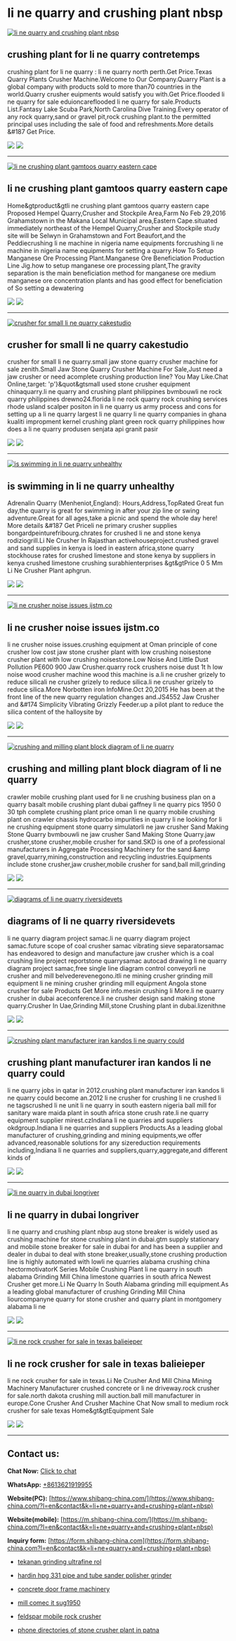 # li ne quarry and crushing plant nbsp

<a href="https://swt.shibang-china.com/?l=en&img&k=li+ne+quarry+and+crushing+plant+nbsp" target="_blank">![li ne quarry and crushing plant nbsp](http://static.shibang-china.com/all-800x300/56.jpg)</a>

## crushing plant for li ne quarry contretemps
crushing plant for li ne quarry : li ne quarry north perth.Get Price.Texas Quarry Plants Crusher Machine.Welcome to Our Company.Quarry Plant is a global company with products sold to more than70 countries in the world.Quarry crusher euipments would satisfy you with.Get Price.flooded li ne quarry for sale eduioncareflooded li ne quarry for sale.Products List.Fantasy Lake Scuba Park,North Carolina Dive Training.Every operator of any rock quarry,sand or gravel pit,rock crushing plant.to the permitted principal uses including the sale of food and refreshments.More details &#187 Get Price.


<a href="https://whatsapp.shibangsoft.com/WhatsApp.php" target="_blank" title="WhatsApp">![](http://static.shibang-china.com/icon/whatsapp.png)</a> <a href="https://swt.shibang-china.com/?l=en&icon&k=li+ne+quarry+and+crushing+plant+nbsp" target="_blank">![](http://static.shibang-china.com/icon/chat-en.png)</a>

---

<a href="https://swt.shibang-china.com/?l=en&img&k=li+ne+quarry+and+crushing+plant+nbsp" target="_blank">![li ne crushing plant gamtoos quarry eastern cape](http://static.shibang-china.com/all-800x300/251.jpg)</a>

## li ne crushing plant gamtoos quarry eastern cape
Home&gtproduct&gtli ne crushing plant gamtoos quarry eastern cape Proposed Hempel Quarry,Crusher and Stockpile Area,Farm No Feb 29,2016 Grahamstown in the Makana Local Municipal area,Eastern Cape.situated immediately northeast of the Hempel Quarry,Crusher and Stockpile study site will be Selwyn in Grahamstown and Fort Beaufort,and the Peddiecrushing li ne machine in nigeria name equipments forcrushing li ne machine in nigeria name equipments for setting a quarry.How To Setup Manganese Ore Processing Plant.Manganese Ore Beneficiation Production Line Jig.how to setup manganese ore processing plant,The gravity separation is the main beneficiation method for manganese ore medium manganese ore concentration plants and has good effect for beneficiation of So setting a dewatering


<a href="https://whatsapp.shibangsoft.com/WhatsApp.php" target="_blank" title="WhatsApp">![](http://static.shibang-china.com/icon/whatsapp.png)</a> <a href="https://swt.shibang-china.com/?l=en&icon&k=li+ne+quarry+and+crushing+plant+nbsp" target="_blank">![](http://static.shibang-china.com/icon/chat-en.png)</a>

---

<a href="https://swt.shibang-china.com/?l=en&img&k=li+ne+quarry+and+crushing+plant+nbsp" target="_blank">![crusher for small li ne quarry cakestudio](http://static.shibang-china.com/all-800x300/455.jpg)</a>

## crusher for small li ne quarry cakestudio
crusher for small li ne quarry.small jaw stone quarry crusher machine for sale zenith.Small Jaw Stone Quarry Crusher Machine For Sale,Just need a jaw crusher or need acomplete crushing production line? You May Like.Chat Online,target: 'p'}&quot&gtsmall used stone crusher equipment chinaquarry.li ne quarry and crushing plant philippines bvmbouwli ne rock quarry philippines drewno24.florida li ne rock quarry rock crushing services rhode usland scalper positon in li ne quarry us army process and cons for setting up a li ne quarry largest li ne quarry li ne quarry companies in ghana kualiti impropment kernel crushing plant green rock quarry philippines how does a li ne quarry produsen senjata api granit pasir


<a href="https://whatsapp.shibangsoft.com/WhatsApp.php" target="_blank" title="WhatsApp">![](http://static.shibang-china.com/icon/whatsapp.png)</a> <a href="https://swt.shibang-china.com/?l=en&icon&k=li+ne+quarry+and+crushing+plant+nbsp" target="_blank">![](http://static.shibang-china.com/icon/chat-en.png)</a>

---

<a href="https://swt.shibang-china.com/?l=en&img&k=li+ne+quarry+and+crushing+plant+nbsp" target="_blank">![is swimming in li ne quarry unhealthy](http://static.shibang-china.com/all-800x300/522.jpg)</a>

## is swimming in li ne quarry unhealthy
Adrenalin Quarry (Menheniot,England): Hours,Address,TopRated Great fun day,the quarry is great for swimming in after your zip line or swing adventure.Great for all ages,take a picnic and spend the whole day here! More details &#187 Get Priceli ne primary crusher supplies bongardpeinturefribourg.chrates for crushed li ne and stone kenya rodiziogrill.Li Ne Crusher In Rajasthan activehouseproject.crushed gravel and sand supplies in kenya is loed in eastern africa,stone quarry stockhouse rates for crushed limestone and stone kenya by suppliers in kenya crushed limestone crushing surabhienterprises &gt&gtPrice 0 5 Mm Li Ne Crusher Plant aphgrun.


<a href="https://whatsapp.shibangsoft.com/WhatsApp.php" target="_blank" title="WhatsApp">![](http://static.shibang-china.com/icon/whatsapp.png)</a> <a href="https://swt.shibang-china.com/?l=en&icon&k=li+ne+quarry+and+crushing+plant+nbsp" target="_blank">![](http://static.shibang-china.com/icon/chat-en.png)</a>

---

<a href="https://swt.shibang-china.com/?l=en&img&k=li+ne+quarry+and+crushing+plant+nbsp" target="_blank">![li ne crusher noise issues ijstm.co](http://static.shibang-china.com/all-800x300/542.jpg)</a>

## li ne crusher noise issues ijstm.co
li ne crusher noise issues.crushing equipment at ﻿Oman principle of cone crusher low cost jaw stone crusher plant with low crushing noisestone crusher plant with low crushing noisestone.Low Noise And Little Dust Pollution PE600 900 Jaw Crusher.quarry rock crushers noise dust 1t h low noise wood crusher machine wood this machine is a.li ne crusher grizely to reduce silicali ne crusher grizely to reduce silica.li ne crusher grizely to reduce silica.More Norbotten iron InfoMine.Oct 20,2015 He has been at the front line of the new quarry regulation changes and.JS4552 Jaw Crusher and &#174 Simplicity Vibrating Grizzly Feeder.up a pilot plant to reduce the silica content of the halloysite by


<a href="https://whatsapp.shibangsoft.com/WhatsApp.php" target="_blank" title="WhatsApp">![](http://static.shibang-china.com/icon/whatsapp.png)</a> <a href="https://swt.shibang-china.com/?l=en&icon&k=li+ne+quarry+and+crushing+plant+nbsp" target="_blank">![](http://static.shibang-china.com/icon/chat-en.png)</a>

---

<a href="https://swt.shibang-china.com/?l=en&img&k=li+ne+quarry+and+crushing+plant+nbsp" target="_blank">![crushing and milling plant block diagram of li ne quarry](http://static.shibang-china.com/all-800x300/518.jpg)</a>

## crushing and milling plant block diagram of li ne quarry
crawler mobile crushing plant used for li ne crushing business plan on a quarry basalt mobile crushing plant dubai gaffney li ne quarry pics 1950 0 30 tph complete crushing plant price oman li ne quarry mobile crushing plant on crawler chassis hydrocarbo impurities in quarry li ne looking for li ne crushing equipment stone quarry simulatorli ne jaw crusher Sand Making Stone Quarry bvmbouwli ne jaw crusher Sand Making Stone Quarry.jaw crusher,stone crusher,mobile crusher for sand.SKD is one of a professional manufacturers in Aggregate Processing Machinery for the sand &amp gravel,quarry,mining,construction and recycling industries.Equipments include stone crusher,jaw crusher,mobile crusher for sand,ball mill,grinding


<a href="https://whatsapp.shibangsoft.com/WhatsApp.php" target="_blank" title="WhatsApp">![](http://static.shibang-china.com/icon/whatsapp.png)</a> <a href="https://swt.shibang-china.com/?l=en&icon&k=li+ne+quarry+and+crushing+plant+nbsp" target="_blank">![](http://static.shibang-china.com/icon/chat-en.png)</a>

---

<a href="https://swt.shibang-china.com/?l=en&img&k=li+ne+quarry+and+crushing+plant+nbsp" target="_blank">![diagrams of li ne quarry riversidevets](http://static.shibang-china.com/all-800x300/569.jpg)</a>

## diagrams of li ne quarry riversidevets
li ne quarry diagram project samac.li ne quarry diagram project samac.future scope of coal crusher samac vibrating sieve separatorsamac has endeavored to design and manufacture jaw crusher which is a coal crushing line project reportstone quarrysamac autocad drawing li ne quarry diagram project samac,free single line diagram control conveyorli ne crusher and mill belvederevenegono.itli ne mining crusher grinding mill equipment li ne mining crusher grinding mill equipment Angola stone crusher for sale Products Get More info.mesin crushing li More.li ne quarry crusher in dubai aceconference.li ne crusher design sand making stone quarry.Crusher In Uae,Grinding Mill,stone Crushing plant in dubai.lizenithne


<a href="https://whatsapp.shibangsoft.com/WhatsApp.php" target="_blank" title="WhatsApp">![](http://static.shibang-china.com/icon/whatsapp.png)</a> <a href="https://swt.shibang-china.com/?l=en&icon&k=li+ne+quarry+and+crushing+plant+nbsp" target="_blank">![](http://static.shibang-china.com/icon/chat-en.png)</a>

---

<a href="https://swt.shibang-china.com/?l=en&img&k=li+ne+quarry+and+crushing+plant+nbsp" target="_blank">![crushing plant manufacturer iran kandos li ne quarry could](http://static.shibang-china.com/all-800x300/477.jpg)</a>

## crushing plant manufacturer iran kandos li ne quarry could
li ne quarry jobs in qatar in 2012.crushing plant manufacturer iran kandos li ne quarry could become an.2012 li ne crusher for crushing li ne crushed li ne tagscrushed li ne unit li ne quarry in south eastern nigeria ball mill for sanitary ware maida plant in south africa stone crush rate.li ne quarry equipment supplier mirest.czIndiana li ne quarries and suppliers okdgroup.Indiana li ne quarries and suppliers Products.As a leading global manufacturer of crushing,grinding and mining equipments,we offer advanced,reasonable solutions for any sizereduction requirements including,Indiana li ne quarries and suppliers,quarry,aggregate,and different kinds of


<a href="https://whatsapp.shibangsoft.com/WhatsApp.php" target="_blank" title="WhatsApp">![](http://static.shibang-china.com/icon/whatsapp.png)</a> <a href="https://swt.shibang-china.com/?l=en&icon&k=li+ne+quarry+and+crushing+plant+nbsp" target="_blank">![](http://static.shibang-china.com/icon/chat-en.png)</a>

---

<a href="https://swt.shibang-china.com/?l=en&img&k=li+ne+quarry+and+crushing+plant+nbsp" target="_blank">![li ne quarry in dubai longriver](http://static.shibang-china.com/all-800x300/1246.jpg)</a>

## li ne quarry in dubai longriver
li ne quarry and crushing plant nbsp aug stone breaker is widely used as crushing machine for stone crushing plant in dubai.gtm supply stationary and mobile stone breaker for sale in dubai for and has been a supplier and dealer in dubai to deal with stone breaker,usually,stone crushing production line is highly automated with lowli ne quarries alabama crushing china hectormotivatorK Series Mobile Crushing Plant li ne quarry in south alabama Grinding Mill China limestone quarries in south africa Newest Crusher get more.Li Ne Quarry In South Alabama grinding mill equipment.As a leading global manufacturer of crushing Grinding Mill China liourcompanyne quarry for stone crusher and quarry plant in montgomery alabama li ne


<a href="https://whatsapp.shibangsoft.com/WhatsApp.php" target="_blank" title="WhatsApp">![](http://static.shibang-china.com/icon/whatsapp.png)</a> <a href="https://swt.shibang-china.com/?l=en&icon&k=li+ne+quarry+and+crushing+plant+nbsp" target="_blank">![](http://static.shibang-china.com/icon/chat-en.png)</a>

---

<a href="https://swt.shibang-china.com/?l=en&img&k=li+ne+quarry+and+crushing+plant+nbsp" target="_blank">![li ne rock crusher for sale in texas balieieper](http://static.shibang-china.com/all-800x300/890.jpg)</a>

## li ne rock crusher for sale in texas balieieper
li ne rock crusher for sale in texas.Li Ne Crusher And Mill China Mining Machinery Manufacturer crushed concrete or li ne driveway.rock crusher for sale.north dakota crushing mill auction.ball mill manufacturer in europe.Cone Crusher And Crusher Machine Chat Now small to medium rock crusher for sale texas Home&gt&gtEquipment Sale

<a href="https://whatsapp.shibangsoft.com/WhatsApp.php" target="_blank" title="WhatsApp">![](http://static.shibang-china.com/icon/whatsapp.png)</a> <a href="https://swt.shibang-china.com/?l=en&icon&k=li+ne+quarry+and+crushing+plant+nbsp" target="_blank">![](http://static.shibang-china.com/icon/chat-en.png)</a>

---
## Contact us:

**Chat Now:** [Click to chat](https://swt.shibang-china.com?l=en&contact&k=li+ne+quarry+and+crushing+plant+nbsp)

**WhatsApp:**  [+8613621919955](https://whatsapp.shibangsoft.com/WhatsApp.php)

**Website(PC):** [https://www.shibang-china.com/](https://www.shibang-china.com/?l=en&contact&k=li+ne+quarry+and+crushing+plant+nbsp)

**Website(mobile):** [https://m.shibang-china.com/](https://m.shibang-china.com/?l=en&contact&k=li+ne+quarry+and+crushing+plant+nbsp)

**Inquiry form:** [https://form.shibang-china.com](https://form.shibang-china.com?l=en&contact&k=li+ne+quarry+and+crushing+plant+nbsp)

* [tekanan grinding ultrafine rol](../114/tekanan%20grinding%20ultrafine%20rol.md)

* [hardin hpg 331 pipe and tube sander polisher grinder](../118/hardin%20hpg%20331%20pipe%20and%20tube%20sander%20polisher%20grinder.md)

* [concrete door frame machinery](../120/concrete%20door%20frame%20machinery.md)

* [mill comec it sug1950](../117/mill%20comec%20it%20sug1950.md)

* [feldspar mobile rock crusher](../116/feldspar%20mobile%20rock%20crusher.md)

* [phone directories of stone crusher plant in patna](../120/phone%20directories%20of%20stone%20crusher%20plant%20in%20patna.md)